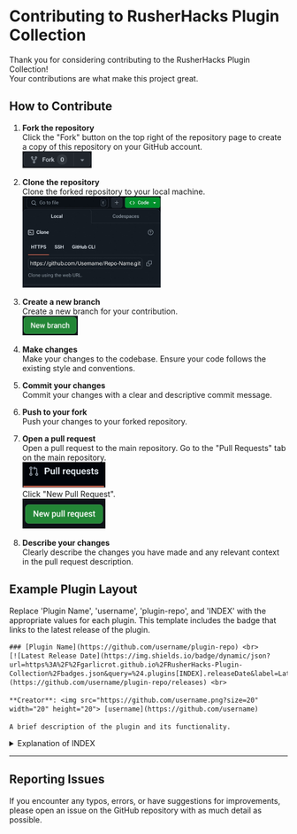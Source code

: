 # Contributing to RusherHacks Plugin Collection

Thank you for considering contributing to the RusherHacks Plugin Collection! <br>
Your contributions are what make this project great.

## How to Contribute

1. **Fork the repository**  
   Click the "Fork" button on the top right of the repository page to create a copy of this repository on your GitHub account.  
   <img src="https://github.com/GarlicRot/RusherHacks-Plugin-Collection/blob/main/Assets/Fork.png" alt="Fork Button" width="125">  

2. **Clone the repository**  
   Clone the forked repository to your local machine.  
   <img src="https://github.com/GarlicRot/RusherHacks-Plugin-Collection/blob/main/Assets/Clone.jpg" alt="Clone Button" width="250">  

3. **Create a new branch**  
   Create a new branch for your contribution.  
   <img src="https://github.com/GarlicRot/RusherHacks-Plugin-Collection/blob/main/Assets/NewBranch.png" alt="Create Branch" width="100">  

4. **Make changes**  
   Make your changes to the codebase. Ensure your code follows the existing style and conventions.

5. **Commit your changes**  
   Commit your changes with a clear and descriptive commit message.

6. **Push to your fork**  
   Push your changes to your forked repository.

7. **Open a pull request**  
   Open a pull request to the main repository. Go to the "Pull Requests" tab on the main repository. <br>
   <img src="https://github.com/GarlicRot/RusherHacks-Plugin-Collection/blob/main/Assets/PullRequestsTab.png" alt="Pull Request Tab" width="150"> <br>
   Click "New Pull Request". <br>
   <img src="https://github.com/GarlicRot/RusherHacks-Plugin-Collection/blob/main/Assets/NewPullRequest.png" alt="New Pull Request" width="150"> 

8. **Describe your changes**  
   Clearly describe the changes you have made and any relevant context in the pull request description.

## Example Plugin Layout

Replace 'Plugin Name', 'username', 'plugin-repo', and 'INDEX' with the appropriate values for each plugin. This template includes the badge that links to the latest release of the plugin.

```
### [Plugin Name](https://github.com/username/plugin-repo) <br>
[![Latest Release Date](https://img.shields.io/badge/dynamic/json?url=https%3A%2F%2Fgarlicrot.github.io%2FRusherHacks-Plugin-Collection%2Fbadges.json&query=%24.plugins[INDEX].releaseDate&label=Latest%20Release&color=green)](https://github.com/username/plugin-repo/releases) <br>

**Creator**: <img src="https://github.com/username.png?size=20" width="20" height="20"> [username](https://github.com/username)

A brief description of the plugin and its functionality.
```

<details>
  <summary>Explanation of INDEX</summary>
  The `INDEX` in the URL for the badge is the position of the plugin in the `badges.json` file. This index is used to retrieve the latest release date for the specific plugin from the JSON data. Make sure to replace `INDEX` with the appropriate number that corresponds to the plugin's position in the `badges.json` file. The first plugin in the list would have an `INDEX` of 0, the second would have an `INDEX` of 1, and so on.

  For example, if your plugin is the third plugin in the `badges.json` file, you would replace `INDEX` with `2`.
</details>

---

## Reporting Issues

If you encounter any typos, errors, or have suggestions for improvements, please open an issue on the GitHub repository with as much detail as possible.
